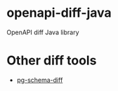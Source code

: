# openapi-diff-java
OpenAPI diff Java library


# Other diff tools

- [pg-schema-diff](https://github.com/stripe/pg-schema-diff)
